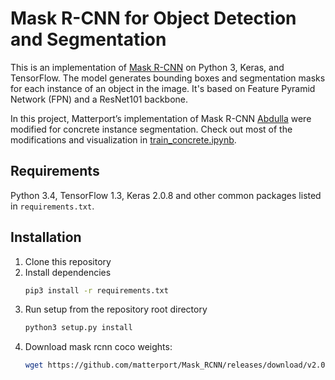 # Mask R-CNN for Object Detection and Segmentation

This is an implementation of [Mask R-CNN](https://arxiv.org/abs/1703.06870) on Python 3, Keras, and TensorFlow. The model generates bounding boxes and segmentation masks for each instance of an object in the image. It's based on Feature Pyramid Network (FPN) and a ResNet101 backbone.

In this project, Matterport’s implementation of Mask R-CNN [Abdulla](https://github.com/matterport/Mask_RCNN) were modified for concrete instance segmentation. Check out most of the modifications and visualization in [train_concrete.ipynb](https://github.com/ychen1030/Mask_RCNN_concrete/blob/master/train_concrete.ipynb).


## Requirements
Python 3.4, TensorFlow 1.3, Keras 2.0.8 and other common packages listed in `requirements.txt`.


## Installation
1. Clone this repository
2. Install dependencies
   ```bash
   pip3 install -r requirements.txt
   ```
3. Run setup from the repository root directory
    ```bash
    python3 setup.py install
    ```
4. Download mask rcnn coco weights:
   ```bash
   wget https://github.com/matterport/Mask_RCNN/releases/download/v2.0/mask_rcnn_coco.h5
   ```
